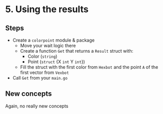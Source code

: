 # 5. Using the results

## Steps

* Create a `colorpoint` module & package
  * Move your wait logic there
  * Create a function `Get` that returns a `Result` struct with:
    * Color (`string`)
    * Point (`struct` {X `int` Y `int`})
  * Fill the struct with the first color from `Hexbot` and the point `A` of the first vector from `Vexbot`
* Call `Get` from your `main.go`

## New concepts

Again, no really new concepts
